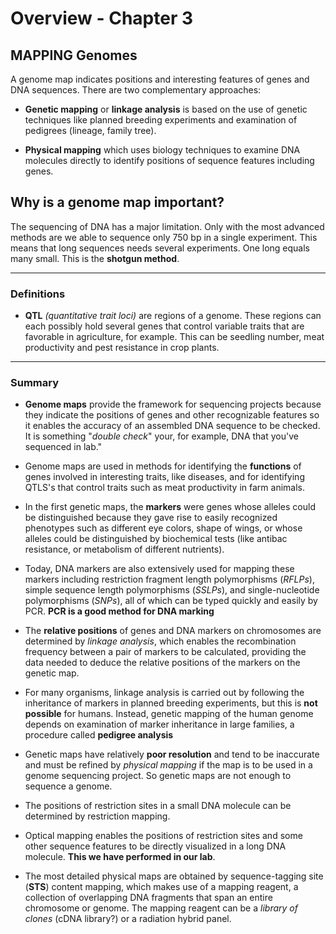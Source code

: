 # Overview - Chapter 3
## MAPPING Genomes

A genome map indicates positions and interesting features of genes and DNA sequences. There are two complementary approaches:

- **Genetic mapping** or **linkage analysis** is based on the use of genetic techniques like planned breeding experiments and examination of pedigrees (lineage, family tree).

- **Physical mapping** which uses biology techniques to examine DNA molecules directly to identify positions of sequence features including genes.

## Why is a genome map important?

The sequencing of DNA has a major limitation. Only with the most advanced methods are we able to sequence only 750 bp in a single experiment. This means that long sequences needs several experiments. One long equals many small. This is the **shotgun method**.

---

### Definitions

- **QTL** *(quantitative trait loci)* are regions of a genome. These regions can each possibly hold several genes that control variable traits that are favorable in agriculture, for example. This can be seedling number, meat productivity and pest resistance in crop plants.

---

### Summary

- **Genome maps** provide the framework for sequencing projects because they indicate the positions of genes and other recognizable features so it enables the accuracy of an assembled DNA sequence to be checked. It is something "*double check*" your, for example, DNA that you've sequenced in lab."

- Genome maps are used in methods for identifying the **functions** of genes involved in interesting traits, like diseases, and for identifying QTLS's that control traits such as meat productivity in farm animals.

- In the first genetic maps, the **markers** were genes whose alleles could be distinguished because they gave rise to easily recognized phenotypes such as different eye colors, shape of wings, or whose alleles could be distinguished by biochemical tests (like antibac resistance, or metabolism of different nutrients).

- Today, DNA markers are also extensively used for mapping these markers including restriction fragment length polymorphisms (*RFLPs*), simple sequence length polymorphisms (*SSLPs*), and single-nucleotide polymorphisms (*SNPs*), all of which can be typed quickly and easily by PCR. **PCR is a good method for DNA marking**

- The **relative positions** of genes and DNA markers on chromosomes are determined by *linkage analysis*, which enables the recombination frequency between a pair of markers to be calculated, providing the data needed to deduce the relative positions of the markers on the genetic map.

- For many organisms, linkage analysis is carried out by following the inheritance of markers in planned breeding experiments, but this is **not possible** for humans. Instead, genetic mapping of the human genome depends on examination of marker inheritance in large families, a procedure called **pedigree analysis**

- Genetic maps have relatively **poor resolution** and tend to be inaccurate and must be refined by *physical mapping* if the map is to be used in a genome sequencing project. So genetic maps are not enough to sequence a genome.

- The positions of restriction sites in a small DNA molecule can be determined by restriction mapping.

- Optical mapping enables the positions of restriction sites and some other sequence features to be directly visualized in a long DNA molecule. **This we have performed in our lab**.

- The most detailed physical maps are obtained by sequence-tagging site (**STS**) content mapping, which makes use of a mapping reagent, a collection of overlapping DNA fragments that span an entire chromosome or genome. The mapping reagent can be a *library of clones* (cDNA library?) or a radiation hybrid panel. 
